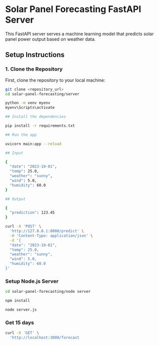 # Solar Panel Forecasting FastAPI Server

This FastAPI server serves a machine learning model that predicts solar panel power output based on weather data.

## Setup Instructions

### 1. Clone the Repository

First, clone the repository to your local machine:

```sh
git clone <repository_url>
cd solar-panel-forecasting/server

python -m venv myenv
myenv\Scripts\activate

## Install the dependencies

pip install -r requirements.txt

## Run the app

uvicorn main:app --reload

## Input

{
  "date": "2023-10-01",
  "temp": 25.0,
  "weather": "sunny",
  "wind": 5.0,
  "humidity": 60.0
}

## Output

{
  "prediction": 123.45
}

curl -X 'POST' \
  'http://127.0.0.1:8000/predict' \
  -H 'Content-Type: application/json' \
  -d '{
  "date": "2023-10-01",
  "temp": 25.0,
  "weather": "sunny",
  "wind": 5.0,
  "humidity": 60.0
}'
```

### Setup Node.js Server

```sh
cd solar-panel-forecasting/node server

npm install

node server.js
```

### Get 15 days 

```sh
curl -X 'GET' \
  'http://localhost:3000/forecast
```